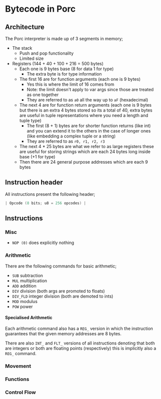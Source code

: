 # Bytecode in Porc

## Architecture

The Porc interpreter is made up of 3 segments in memory;

- The stack
  - Push and pop functionality
  - Limited size
- Registers (144 + 40 + 100 + 216 = 500 bytes)
  - Each one is 9 bytes base (8 for data 1 for type)
    - The extra byte is for type information
  - The first 16 are for function arguments (each one is 9 bytes)
    - Yes this is where the limit of 16 comes from
    - Note: the limit doesn't apply to var args since those are treated as one together
    - They are referred to as `a0` all the way up to `aF` (hexadecimal)
  - The next 4 are for function return arguments (each one is 9 bytes but there is an extra 4 bytes stored so its a total of 40, extra bytes are useful in tuple representations where you need a length and tuple type)
    - The first (8 + 1) bytes are for shorter function returns (like int) and you can extend it to the others in the case of longer ones (like embedding a complex tuple or a string)
    - They are referred to as `r0, r1, r2, r3`
  - The next 4 * 25 bytes are what we refer to as large registers these are useful for storing strings which are each 24 bytes long inside base (+1 for type)
  - Then there are 24 general purpose addresses which are each 9 bytes

## Instruction header

All instructions present the following header;

```c
| Opcode (8 bits; u8 = 256 opcodes) |
```

## Instructions

### Misc

- `NOP (0)` does explicitly nothing

### Arithmetic

There are the following commands for basic arithmetic;

- `SUB` subtraction
- `MUL` multiplication
- `ADD` addition
- `DIV` division (both args are promoted to floats)
- `DIV_FLD` integer division (both are demoted to ints)
- `MOD` modulus
- `POW` power

#### Specialised Arithmetic

Each arithmetic command also has a `REG_` version in which the instruction guarantees that the given memory addresses are 8 bytes.

There are also `INT_` and `FLT_` versions of all instructions denoting that both are integers or both are floating points (respectively) this is implicitly also a `REG_` command.

### Movement

### Functions

### Control Flow
